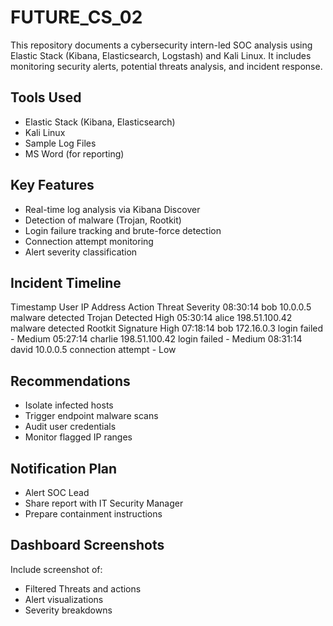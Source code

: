 # FUTURE_CS_02
This repository documents a cybersecurity intern-led SOC analysis using Elastic Stack (Kibana, Elasticsearch, Logstash) and Kali Linux. It includes monitoring security alerts, potential threats analysis, and incident response.

## Tools Used
* Elastic Stack (Kibana, Elasticsearch)
* Kali Linux
* Sample Log Files
* MS Word (for reporting)

## Key Features
* Real-time log analysis via Kibana Discover
* Detection of malware (Trojan, Rootkit)
* Login failure tracking and brute-force detection
* Connection attempt monitoring
* Alert severity classification

## Incident Timeline
Timestamp	User	IP Address	Action	Threat	Severity
08:30:14	bob	10.0.0.5	malware detected	Trojan Detected	High
05:30:14	alice	198.51.100.42	malware detected	Rootkit Signature	High
07:18:14	bob	172.16.0.3	login failed	-	Medium
05:27:14	charlie	198.51.100.42	login failed	-	Medium
08:31:14	david	10.0.0.5	connection attempt	-	Low

## Recommendations
* Isolate infected hosts
* Trigger endpoint malware scans
* Audit user credentials
* Monitor flagged IP ranges

## Notification Plan
* Alert SOC Lead
* Share report with IT Security Manager
* Prepare containment instructions

## Dashboard Screenshots
Include screenshot of:
* Filtered Threats and actions
* Alert visualizations
* Severity breakdowns
